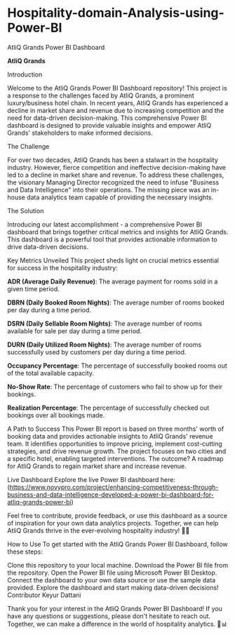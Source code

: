 # Hospitality-domain-Analysis-using-Power-BI

AtliQ Grands Power BI Dashboard

**AtliQ Grands**

Introduction

Welcome to the AtliQ Grands Power BI Dashboard repository! This project is a response to the challenges faced by AtliQ Grands, a prominent luxury/business hotel chain. In recent years, AtliQ Grands has experienced a decline in market share and revenue due to increasing competition and the need for data-driven decision-making. This comprehensive Power BI dashboard is designed to provide valuable insights and empower AtliQ Grands' stakeholders to make informed decisions.

The Challenge

For over two decades, AtliQ Grands has been a stalwart in the hospitality industry. However, fierce competition and ineffective decision-making have led to a decline in market share and revenue. To address these challenges, the visionary Managing Director recognized the need to infuse "Business and Data Intelligence" into their operations. The missing piece was an in-house data analytics team capable of providing the necessary insights.

The Solution

Introducing our latest accomplishment - a comprehensive Power BI dashboard that brings together critical metrics and insights for AtliQ Grands. This dashboard is a powerful tool that provides actionable information to drive data-driven decisions.

Key Metrics Unveiled
This project sheds light on crucial metrics essential for success in the hospitality industry:

**ADR (Average Daily Revenue)**: The average payment for rooms sold in a given time period.

**DBRN (Daily Booked Room Nights)**: The average number of rooms booked per day during a time period.

**DSRN (Daily Sellable Room Nights)**: The average number of rooms available for sale per day during a time period.

**DURN (Daily Utilized Room Nights)**: The average number of rooms successfully used by customers per day during a time period.

**Occupancy Percentage**: The percentage of successfully booked rooms out of the total available capacity.

**No-Show Rate**: The percentage of customers who fail to show up for their bookings.

**Realization Percentage**: The percentage of successfully checked out bookings over all bookings made.

A Path to Success
This Power BI report is based on three months' worth of booking data and provides actionable insights to AtliQ Grands' revenue team. It identifies opportunities to improve pricing, implement cost-cutting strategies, and drive revenue growth. The project focuses on two cities and a specific hotel, enabling targeted interventions. The outcome? A roadmap for AtliQ Grands to regain market share and increase revenue.

Live Dashboard
Explore the live Power BI dashboard here:(https://www.novypro.com/project/enhancing-competitiveness-through-business-and-data-intelligence-developed-a-power-bi-dashboard-for-atliq-grands-power-bi)


Feel free to contribute, provide feedback, or use this dashboard as a source of inspiration for your own data analytics projects. Together, we can help AtliQ Grands thrive in the ever-evolving hospitality industry! 🏨✨

How to Use
To get started with the AtliQ Grands Power BI Dashboard, follow these steps:

Clone this repository to your local machine.
Download the Power BI file from the repository.
Open the Power BI file using Microsoft Power BI Desktop.
Connect the dashboard to your own data source or use the sample data provided.
Explore the dashboard and start making data-driven decisions!
Contributor
Keyur Dattani


Thank you for your interest in the AtliQ Grands Power BI Dashboard! If you have any questions or suggestions, please don't hesitate to reach out. Together, we can make a difference in the world of hospitality analytics. 🌟📊
